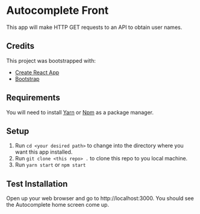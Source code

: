 # Autocomplete Front
This app will make HTTP GET requests to an API to obtain user names.

## Credits
This project was bootstrapped with:
- [Create React App](https://github.com/facebook/create-react-app)
- [Bootstrap](https://getbootstrap.com/)

## Requirements
You will need to install [Yarn](https://yarnpkg.com/) or [Npm](https://www.npmjs.com/) as a package manager.

## Setup
1. Run `cd <your desired path>` to change into the directory where you want this app installed.
2. Run `git clone <this repo> .` to clone this repo to you local machine.
3. Run `yarn start` or `npm start`

## Test Installation
Open up your web browser and go to http://localhost:3000. You should see the Autocomplete home screen come up.
